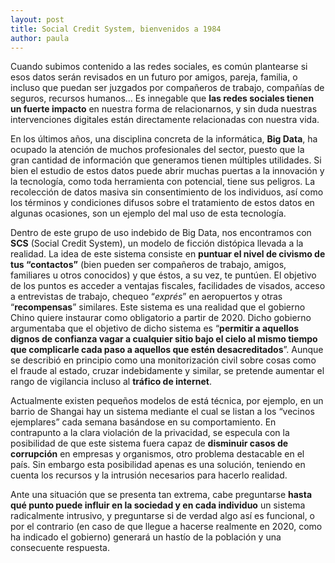 ```yaml
---
layout: post
title: Social Credit System, bienvenidos a 1984
author: paula
---
```


Cuando subimos contenido a las redes sociales, es común plantearse si esos datos serán revisados en un futuro por amigos, pareja, familia, o incluso que puedan ser juzgados por compañeros de trabajo, compañías de seguros, recursos humanos… Es innegable que **las redes sociales tienen un fuerte impacto** en nuestra forma de relacionarnos, y sin duda nuestras intervenciones digitales están directamente relacionadas con nuestra vida.
 
En los últimos años, una disciplina concreta de la informática, **Big Data**, ha ocupado la atención de muchos profesionales del sector, puesto que la gran cantidad de información que generamos tienen múltiples utilidades. Si bien el estudio de estos datos puede abrir muchas puertas a la innovación y la tecnología, como toda herramienta con potencial, tiene sus peligros. La recolección de datos masiva sin consentimiento de los individuos, así como los términos y condiciones difusos sobre el tratamiento de estos datos en algunas ocasiones, son un ejemplo del mal uso de esta tecnología. 
 
Dentro de este grupo de uso indebido de Big Data, nos encontramos con **SCS** (Social Credit System), un modelo de ficción distópica llevada a la realidad. La idea de este sistema consiste en **puntuar el nivel de civismo de tus “contactos”** (bien pueden ser compañeros de trabajo, amigos, familiares u otros conocidos) y que éstos, a su vez, te puntúen. El objetivo de los puntos es acceder a ventajas fiscales, facilidades de visados, acceso a entrevistas de trabajo, chequeo “_exprés_” en aeropuertos y otras “**recompensas**” similares. Este sistema es una realidad que el gobierno Chino quiere instaurar como obligatorio a partir de 2020. Dicho gobierno argumentaba que el objetivo de dicho sistema es “**permitir a aquellos dignos de confianza vagar a cualquier sitio bajo el cielo al mismo tiempo que complicarle cada paso a aquellos que estén desacreditados**”. Aunque se describió en principio como una monitorización civil sobre cosas como el fraude al estado, cruzar indebidamente y similar, se pretende aumentar el rango de vigilancia incluso al **tráfico de internet**. 
 
Actualmente existen pequeños modelos de está técnica, por ejemplo, en un barrio de Shangai hay un sistema mediante el cual se listan a los “vecinos ejemplares” cada semana basándose en su comportamiento. En contrapunto a la clara violación de la privacidad, se especula con la posibilidad de que este sistema fuera capaz de **disminuir casos de corrupción** en empresas y organismos, otro problema destacable en el país. Sin embargo esta posibilidad apenas es una solución, teniendo en cuenta los recursos y la intrusión necesarios para hacerlo realidad. 
 
Ante una situación que se presenta tan extrema, cabe preguntarse **hasta qué punto puede influir en la sociedad y en cada individuo** un sistema radicalmente intrusivo, y preguntarse si de verdad algo así es funcional, o por el contrario (en caso de que llegue a hacerse realmente en 2020, como ha indicado el gobierno) generará un hastío de la población y una consecuente respuesta. 
